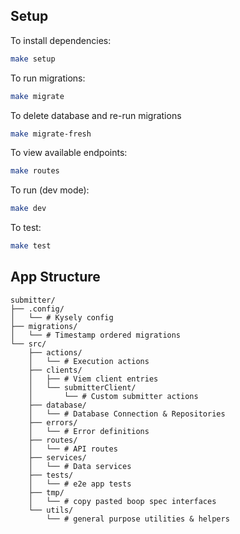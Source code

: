 ## Setup

To install dependencies:
```sh
make setup
```

To run migrations:
```sh
make migrate
```

To delete database and re-run migrations
```sh
make migrate-fresh
```

To view available endpoints:
```sh
make routes
```

To run (dev mode):
```sh
make dev
```

To test:
```sh
make test
```

## App Structure

```
submitter/
├── .config/
│   └── # Kysely config
├── migrations/
│   └── # Timestamp ordered migrations
└── src/
    ├── actions/
    │   └── # Execution actions
    ├── clients/
    │   ├── # Viem client entries
    │   └── submitterClient/
    │       └── # Custom submitter actions
    ├── database/
    │   └── # Database Connection & Repositories
    ├── errors/
    │   └── # Error definitions
    ├── routes/
    │   └── # API routes
    ├── services/
    │   └── # Data services
    ├── tests/
    │   └── # e2e app tests
    ├── tmp/
    │   └── # copy pasted boop spec interfaces
    └── utils/
        └── # general purpose utilities & helpers
```
